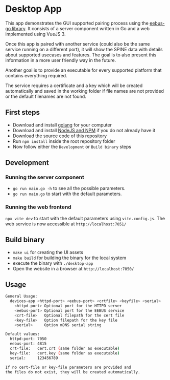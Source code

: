 # Desktop App

This app demonstrates the GUI supported pairing process using the [eebus-go library](https://github.com/enbility/eebus-go). It consists of a server component written in Go and a web implemented using VueJS 3.

Once this app is paired with another service (could also be the same service running on a different port), it will show the SPINE data with details about supported usecases and features. The goal is to also present this information in a more user friendly way in the future.

Another goal is to provide an executable for every supported platform that contains everything required.

The service requires a certificate and a key which will be created automatically and saved in the working folder if file names are not provided or the default filenames are not found.

## First steps

- Download and install [golang](https://go.dev) for your computer
- Download and install [NodeJS and NPM](https://nodejs.org/) if you do not already have it
- Download the source code of this repository
- Run `npm install` inside the root repository folder
- Now follow either the `Development` or `Build binary` steps

## Development

### Running the server component

- `go run main.go -h` to see all the possible parameters.
- `go run main.go` to start with the default parameters.

### Running the web frontend

`npx vite dev` to start with the default parameters using `vite.config.js`. The web service is now accessible at `http://localhost:7051/`

## Build binary

- `make ui` for creating the UI assets
- `make build` for building the binary for the local system
- execute the binary with `./desktop-app`
- Open the website in a browser at `http://localhost:7050/`

## Usage

```sh
General Usage:
  devices-app <httpd-port> <eebus-port> <crtfile> <keyfile> <serial>
    <httpd-port> Optional port for the HTTPD server
    <eebus-port> Optional port for the EEBUS service
    <crt-file>   Optional filepath for the cert file
    <key-file>   Option filepath for the key file
    <serial>     Option mDNS serial string

Default values:
  httpd-port: 7050
  eebus-port: 4815
  crt-file:   cert.crt (same folder as executable)
  key-file:   cert.key (same folder as executable)
  serial:     123456789

If no cert-file or key-file parameters are provided and
the files do not exist, they will be created automatically.
```
